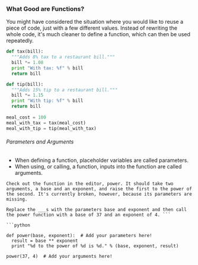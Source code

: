 
### What Good are Functions?

You might have considered the situation where you would like to reuse a piece of code, just with a few different values. Instead of rewriting the whole code, it's much cleaner to define a function, which can then be used repeatedly.

```python
def tax(bill):
  """Adds 8% tax to a restaurant bill."""
  bill *= 1.08
  print "With tax: %f" % bill
  return bill

def tip(bill):
  """Adds 15% tip to a restaurant bill."""
  bill *= 1.15
  print "With tip: %f" % bill
  return bill
  
meal_cost = 100
meal_with_tax = tax(meal_cost)
meal_with_tip = tip(meal_with_tax)
```

###### Parameters and Arguments

* When defining a function, placeholder variables are called parameters.
* When using, or calling, a function, inputs into the function are called arguments.

```
Check out the function in the editor, power. It should take two arguments, a base and an exponent, and raise the first to the power of the second. It's currently broken, however, because its parameters are missing.

Replace the ___s with the parameters base and exponent and then call the power function with a base of 37 and an exponent of 4. ```

```python 

def power(base, exponent):  # Add your parameters here!
  result = base ** exponent
  print "%d to the power of %d is %d." % (base, exponent, result)

power(37, 4)  # Add your arguments here!

```
